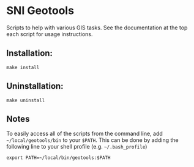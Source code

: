 # SNI Geotools
Scripts to help with various GIS tasks. See the documentation at the top each script for usage instructions.

## Installation:

    make install

## Uninstallation:

    make uninstall

## Notes
To easily access all of the scripts from the command line, add `~/local/geotools/bin` to your `$PATH`.
This can be done by adding the following line to your shell profile (e.g. `~/.bash_profile`)

    export PATH=~/local/bin/geotools:$PATH

